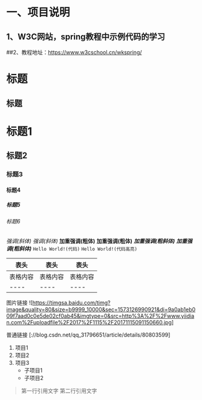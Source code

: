# 一、项目说明    
## 1、W3C网站，spring教程中示例代码的学习  
##2、教程地址：https://www.w3cschool.cn/wkspring/  

标题
====
标题
----
# 标题1
## 标题2
### 标题3
#### 标题4
##### 标题5
###### 标题6
*强调(斜体)*
_强调(斜体)_
**加重强调(粗体)**
__加重强调(粗体)__
***加重强调(粗斜体)***
___加重强调(粗斜体)___
`Hello World!(代码)`
```Hello World!(代码高亮)```

表头        |   表头        |   表头
----        |   ----        |   ----
表格内容    |   表格内容    |   表格内容
----        |   ----        |   ----


图片链接
![https://timgsa.baidu.com/timg?image&quality=80&size=b9999_10000&sec=1573126990921&di=9a0ab1eb009f7aad0c0e5de02cf0ab45&imgtype=0&src=http%3A%2F%2Fwww.yiidian.com%2Fuploadfile%2F2017%2F1115%2F20171115091150660.jpg]

普通链接
[://blog.csdn.net/qq_31796651/article/details/80803599]

1. 项目1
2. 项目2
3. 项目3
    * 子项目1
    * 子项目2


> 第一行引用文字
> 第二行引用文字






